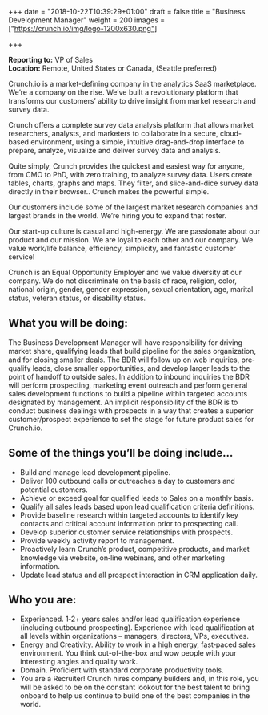 +++
date = "2018-10-22T10:39:29+01:00"
draft = false
title = "Business Development Manager"
weight = 200
images = ["https://crunch.io/img/logo-1200x630.png"]

+++

**Reporting to:** VP of Sales
<br>
**Location:** Remote, United States or Canada, (Seattle preferred)

Crunch.io is a market-defining company in the analytics SaaS marketplace. We’re a company on the rise. We’ve built a revolutionary platform that transforms our customers’ ability to drive insight from market research and survey data.

Crunch offers a complete survey data analysis platform that allows market researchers, analysts, and marketers to collaborate in a secure, cloud-based environment, using a simple, intuitive drag-and-drop interface to prepare, analyze, visualize and deliver survey data and analysis.

Quite simply, Crunch provides the quickest and easiest way for anyone, from CMO to PhD, with zero training, to analyze survey data.  Users create tables, charts, graphs and maps.  They filter, and slice-and-dice survey data directly in their browser..  Crunch makes the powerful simple.

Our customers include some of the largest market research companies and largest brands in the world. We’re hiring you to expand that roster.

Our start-up culture is casual and high-energy. We are passionate about our product and our mission. We are loyal to each other and our company. We value work/life balance, efficiency, simplicity, and fantastic customer service!

Crunch is an Equal Opportunity Employer and we value diversity at our company. We do not discriminate on the basis of race, religion, color, national origin, gender, gender expression, sexual orientation, age, marital status, veteran status, or disability status.

## What you will be doing:

The Business Development Manager will have responsibility for driving market share, qualifying leads that build pipeline for the sales organization, and for closing smaller deals. The BDR will follow up on web inquiries, pre‐qualify leads, close smaller opportunities, and develop larger leads to the point of handoff to outside sales. In addition to inbound inquiries the BDR will perform prospecting, marketing event outreach and perform general sales development functions to build a pipeline within targeted accounts designated by management. An implicit responsibility of the BDR is to conduct business dealings with prospects in a way that creates a superior customer/prospect experience to set the stage for future product sales for Crunch.io.

## Some of the things you’ll be doing include...

* Build and manage lead development pipeline.
* Deliver 100 outbound calls or outreaches a day to customers and potential customers.
* Achieve or exceed goal for qualified leads to Sales on a monthly basis.
* Qualify all sales leads based upon lead qualification criteria definitions.
* Provide baseline research within targeted accounts to identify key contacts and critical account information prior to prospecting call.
* Develop superior customer service relationships with prospects.
* Provide weekly activity report to management.
* Proactively learn Crunch’s product, competitive products, and market knowledge via website, on‐line webinars, and other marketing information.
* Update lead status and all prospect interaction in CRM application daily.

## Who you are:

* Experienced. 1‐2+ years  sales and/or lead qualification experience (including outbound prospecting). Experience with lead qualification at all levels within organizations – managers, directors, VPs, executives.
* Energy and Creativity.  Ability to work in a high energy, fast‐paced sales environment. You think out-of-the-box and wow people with your interesting angles and quality work.
* Domain.  Proficient with standard corporate productivity tools.
* You are a Recruiter! Crunch hires company builders and, in this role, you will be asked to be on the constant lookout for the best talent to bring onboard to help us continue to build one of the best companies in the world.
